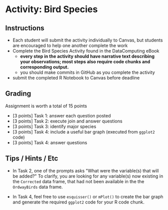 # Activity: Bird Species

## Instructions 
- Each student will submit the activity individually to Canvas, but students are encouraged to help one another complete the work
- Complete the Bird Species Activity found in the DataComputing eBook
    - **every step in the activity should have narrative text describing your observations; most steps also require code chunks and corresponding output.**
    - you should make commits in GitHub as you complete the activity
- submit the completed R Notebook to Canvas before deadline


## Grading

Assignment is worth a total of 15 points

- [3 points] Task 1: answer each question posted
- [3 points] Task 2: execute join and answer questions
- [3 points] Task 3: identify major species
- [3 points] Task 4: include a useful bar graph (executed from `ggplot2` code)
- [3 points] Task 4: answer questions

## Tips / Hints / Etc

- In Task 2, one of the prompts asks "What were the variable(s) that will be added?"  To clarify, you are looking for any variable(s) now existing in the `Corrected` data frame, that had not been available in the the `OrdwayBirds` data frame.

- In Task 4, feel free to use `esquisser()` or `mPlot()` to create the bar graph and generate the required `ggplot2` code for your R code chunk.

